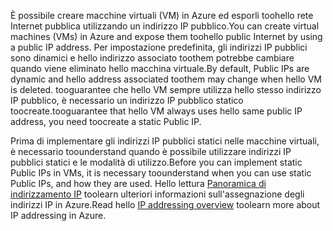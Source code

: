 <span data-ttu-id="b7c4f-101">È possibile creare macchine virtuali (VM) in Azure ed esporli toohello rete Internet pubblica utilizzando un indirizzo IP pubblico.</span><span class="sxs-lookup"><span data-stu-id="b7c4f-101">You can create virtual machines (VMs) in Azure and expose them toohello public Internet by using a public IP address.</span></span> <span data-ttu-id="b7c4f-102">Per impostazione predefinita, gli indirizzi IP pubblici sono dinamici e hello indirizzo associato toothem potrebbe cambiare quando viene eliminato hello macchina virtuale.</span><span class="sxs-lookup"><span data-stu-id="b7c4f-102">By default, Public IPs are dynamic and hello address associated toothem may change when hello VM is deleted.</span></span> <span data-ttu-id="b7c4f-103">tooguarantee che hello VM sempre utilizza hello stesso indirizzo IP pubblico, è necessario un indirizzo IP pubblico statico toocreate.</span><span class="sxs-lookup"><span data-stu-id="b7c4f-103">tooguarantee that hello VM always uses hello same public IP address, you need toocreate a static Public IP.</span></span> 

<span data-ttu-id="b7c4f-104">Prima di implementare gli indirizzi IP pubblici statici nelle macchine virtuali, è necessario toounderstand quando è possibile utilizzare indirizzi IP pubblici statici e le modalità di utilizzo.</span><span class="sxs-lookup"><span data-stu-id="b7c4f-104">Before you can implement static Public IPs in VMs, it is necessary toounderstand when you can use static Public IPs, and how they are used.</span></span> <span data-ttu-id="b7c4f-105">Hello lettura [Panoramica di indirizzamento IP](../articles/virtual-network/virtual-network-ip-addresses-overview-arm.md) toolearn ulteriori informazioni sull'assegnazione degli indirizzi IP in Azure.</span><span class="sxs-lookup"><span data-stu-id="b7c4f-105">Read hello [IP addressing overview](../articles/virtual-network/virtual-network-ip-addresses-overview-arm.md) toolearn more about IP addressing in Azure.</span></span>

